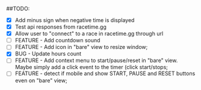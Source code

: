 ##TODO:

- [x] Add minus sign when negative time is displayed
- [x] Test api responses from racetime.gg
- [x] Allow user to "connect" to a race in racetime.gg through url
- [ ] FEATURE - Add countdown sound
- [ ] FEATURE - Add icon in "bare" view to resize window;
- [x] BUG - Update hours count
- [ ] FEATURE - Add context menu to start/pause/reset in "bare" view. Maybe simply add a click event to the timer (click start/stops;
- [ ] FEATURE - detect if mobile and show START, PAUSE and RESET buttons even on "bare" view;
